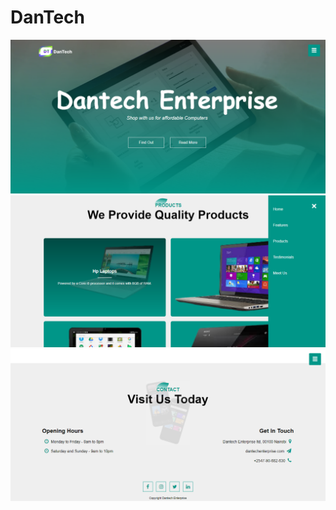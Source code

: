 # DanTech
<div align="center">
    <img src="images/home.png"</img> 
    <img src="images/product.png"</img> 
    <img src="images/footer.png"</img> 
</div>
